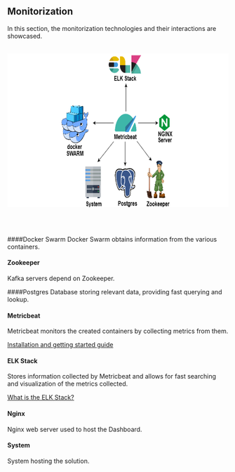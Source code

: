
## Monitorization

In this section, the monitorization technologies and their interactions are showcased.

<br>

<img src="styles/img/monitorization.png" style="height:350px ; width: auto">

<br><br>

####Docker Swarm
Docker Swarm obtains information from the various containers.

#### Zookeeper
Kafka servers depend on Zookeeper.

####Postgres
Database storing relevant data, providing fast querying and lookup.

#### Metricbeat
Metricbeat monitors the created containers by collecting metrics from them.

[Installation and getting started guide](https://www.elastic.co/downloads/beats/metricbeat)

#### ELK Stack
Stores information collected by Metricbeat and allows for fast searching and visualization of the metrics collected.

[What is the ELK Stack?](https://www.elastic.co/elk-stack)

#### Nginx
Nginx web server used to host the Dashboard.

#### System
System hosting the solution.
